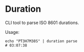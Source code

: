 # Duration

CLI tool to parse ISO 8601 durations.

Usage:
```shell
echo "PT3H7M38S" | duration parse
# 03:07:38
```
